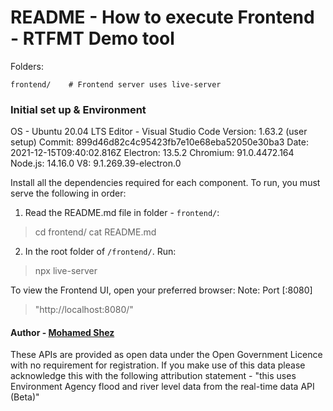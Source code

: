 
# README - How to execute Frontend - RTFMT Demo tool


Folders:
```
frontend/    # Frontend server uses live-server
```


### Initial set up & Environment
OS - Ubuntu 20.04 LTS
Editor - Visual Studio Code
Version: 1.63.2 (user setup)
Commit: 899d46d82c4c95423fb7e10e68eba52050e30ba3
Date: 2021-12-15T09:40:02.816Z
Electron: 13.5.2
Chromium: 91.0.4472.164
Node.js: 14.16.0
V8: 9.1.269.39-electron.0

Install all the dependencies required for each component.
To run, you must serve the following in order:

1. Read the README.md file in folder - `frontend/`:
> cd frontend/
> cat README.md

2. In the root folder of `/frontend/`.
Run:
> npx live-server

To view the Frontend UI, open your preferred browser:
Note: Port [:8080]
> "http://localhost:8080/"


#### Author - [Mohamed Shez](https://github.com/shez1461)
These APIs are provided as open data under the Open Government Licence with no requirement for registration. If you make use of this data please acknowledge this with the following attribution statement - "this uses Environment Agency flood and river level data from the real-time data API (Beta)"
